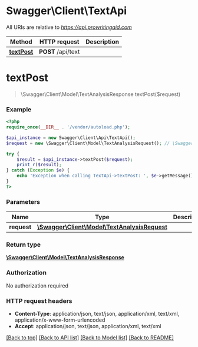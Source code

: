 # Swagger\Client\TextApi

All URIs are relative to *https://api.prowritingaid.com*

Method | HTTP request | Description
------------- | ------------- | -------------
[**textPost**](TextApi.md#textPost) | **POST** /api/text | 


# **textPost**
> \Swagger\Client\Model\TextAnalysisResponse textPost($request)



### Example
```php
<?php
require_once(__DIR__ . '/vendor/autoload.php');

$api_instance = new Swagger\Client\Api\TextApi();
$request = new \Swagger\Client\Model\TextAnalysisRequest(); // \Swagger\Client\Model\TextAnalysisRequest | 

try {
    $result = $api_instance->textPost($request);
    print_r($result);
} catch (Exception $e) {
    echo 'Exception when calling TextApi->textPost: ', $e->getMessage(), PHP_EOL;
}
?>
```

### Parameters

Name | Type | Description  | Notes
------------- | ------------- | ------------- | -------------
 **request** | [**\Swagger\Client\Model\TextAnalysisRequest**](../Model/\Swagger\Client\Model\TextAnalysisRequest.md)|  |

### Return type

[**\Swagger\Client\Model\TextAnalysisResponse**](../Model/TextAnalysisResponse.md)

### Authorization

No authorization required

### HTTP request headers

 - **Content-Type**: application/json, text/json, application/xml, text/xml, application/x-www-form-urlencoded
 - **Accept**: application/json, text/json, application/xml, text/xml

[[Back to top]](#) [[Back to API list]](../../README.md#documentation-for-api-endpoints) [[Back to Model list]](../../README.md#documentation-for-models) [[Back to README]](../../README.md)

